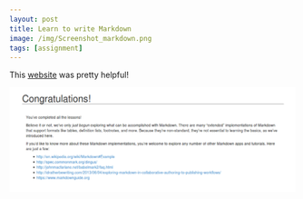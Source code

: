 ```yaml
---
layout: post
title: Learn to write Markdown
image: /img/Screenshot_markdown.png
tags: [assignment]
---
```


This [website](https://www.markdowntutorial.com/) was pretty helpful!


![Learn git](/img/Screenshot_markdown.png "screenshot")


